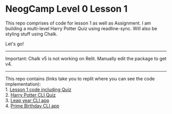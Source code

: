 # NeogCamp Level 0 Lesson 1

This repo comprises of code for lesson 1 as well as Assignment. I am building a multi-level Harry Potter Quiz using readline-sync. Will also be styling stuff using Chalk.

Let's go!

***
Important: Chalk v5 is not working on Relit. Manually edit the package to get v4.
***


This repo contains (links take you to replit where you can see the code implementation):<br>
    1. [Lesson 1 code including Quiz](https://replit.com/@anubhavdubey13/L0-1-ex14-15?v=1) <br>
    2. [Harry Potter CLI Quiz](https://replit.com/@anubhavdubey13/harryPotterQuiz) <br> 
    3. [Leap year CLI app](https://replit.com/@anubhavdubey13/LeapYearCLI)<br>
    4. [Prime Birthday CLI app](https://replit.com/@anubhavdubey13/PrimeBirthdayCLI)
